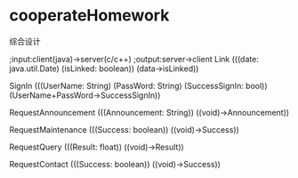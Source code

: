 # cooperateHomework
综合设计

;input:client(java)->server(c/c++)
;output:server->client
Link
(((date: java.util.Date) (isLinked: boolean))
 (data->isLinked))

SignIn
(((UserName: String) (PassWord: String) (SuccessSignIn: bool))
 (UserName+PassWord->SuccessSignIn))

RequestAnnouncement
(((Announcement: String))
 ((void)->Announcement))

RequestMaintenance
(((Success: boolean))
 ((void)->Success))

RequestQuery
(((Result: float))
 ((void)->Result))

RequestContact
(((Success: boolean))
 ((void)->Success))